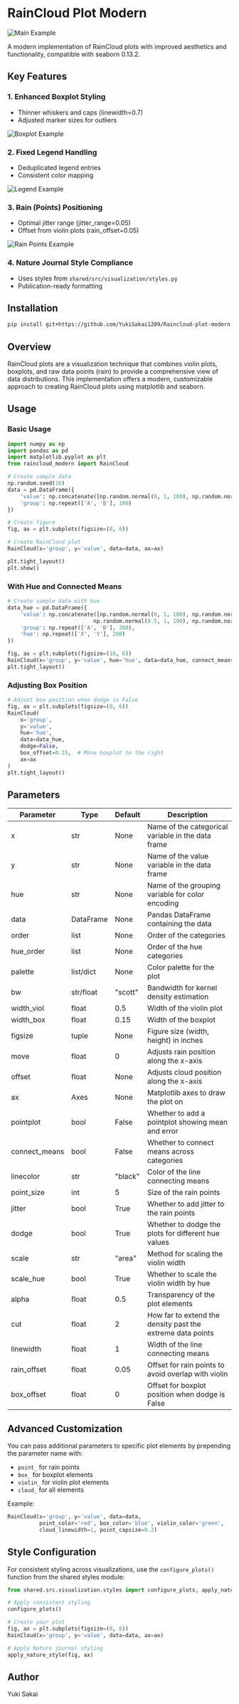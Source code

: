 # RainCloud Plot Modern

![Main Example](https://github.com/YukiSakai1209/Raincloud-plot-modern/raw/master/outputs/fixed/comprehensive_fixed.png)

A modern implementation of RainCloud plots with improved aesthetics and functionality, compatible with seaborn 0.13.2.

## Key Features

### 1. Enhanced Boxplot Styling

- Thinner whiskers and caps (linewidth=0.7)
- Adjusted marker sizes for outliers

![Boxplot Example](https://github.com/YukiSakai1209/Raincloud-plot-modern/raw/master/outputs/fixed/boxplot_position_fix.png)

### 2. Fixed Legend Handling

- Deduplicated legend entries
- Consistent color mapping

![Legend Example](https://github.com/YukiSakai1209/Raincloud-plot-modern/raw/master/outputs/fixed/legend_fix.png)

### 3. Rain (Points) Positioning

- Optimal jitter range (jitter_range=0.05)
- Offset from violin plots (rain_offset=0.05)

![Rain Points Example](https://github.com/YukiSakai1209/Raincloud-plot-modern/raw/master/outputs/fixed/rain_position_fix.png)

### 4. Nature Journal Style Compliance

- Uses styles from `shared/src/visualization/styles.py`
- Publication-ready formatting

## Installation

```bash
pip install git+https://github.com/YukiSakai1209/Raincloud-plot-modern.git
```

## Overview

RainCloud plots are a visualization technique that combines violin plots, boxplots, and raw data points (rain) to provide a comprehensive view of data distributions. This implementation offers a modern, customizable approach to creating RainCloud plots using matplotlib and seaborn.

## Usage

### Basic Usage

```python
import numpy as np
import pandas as pd
import matplotlib.pyplot as plt
from raincloud_modern import RainCloud

# Create sample data
np.random.seed(10)
data = pd.DataFrame({
    'value': np.concatenate([np.random.normal(0, 1, 100), np.random.normal(2, 1, 100)]),
    'group': np.repeat(['A', 'B'], 100)
})

# Create figure
fig, ax = plt.subplots(figsize=(8, 6))

# Create RainCloud plot
RainCloud(x='group', y='value', data=data, ax=ax)

plt.tight_layout()
plt.show()
```

### With Hue and Connected Means

```python
# Create sample data with hue
data_hue = pd.DataFrame({
    'value': np.concatenate([np.random.normal(0, 1, 100), np.random.normal(2, 1, 100), 
                           np.random.normal(0.5, 1, 100), np.random.normal(2.5, 1, 100)]),
    'group': np.repeat(['A', 'B'], 200),
    'hue': np.repeat(['X', 'Y'], 200)
})

fig, ax = plt.subplots(figsize=(10, 6))
RainCloud(x='group', y='value', hue='hue', data=data_hue, connect_means=True, ax=ax)
plt.tight_layout()
```

### Adjusting Box Position

```python
# Adjust box position when dodge is False
fig, ax = plt.subplots(figsize=(8, 6))
RainCloud(
    x='group', 
    y='value', 
    hue='hue', 
    data=data_hue, 
    dodge=False, 
    box_offset=0.15,  # Move boxplot to the right
    ax=ax
)
plt.tight_layout()
```

## Parameters

| Parameter     | Type      | Default | Description                                                |
| ------------- | --------- | ------- | ---------------------------------------------------------- |
| x             | str       | None    | Name of the categorical variable in the data frame         |
| y             | str       | None    | Name of the value variable in the data frame               |
| hue           | str       | None    | Name of the grouping variable for color encoding           |
| data          | DataFrame | None    | Pandas DataFrame containing the data                       |
| order         | list      | None    | Order of the categories                                    |
| hue_order     | list      | None    | Order of the hue categories                                |
| palette       | list/dict | None    | Color palette for the plot                                 |
| bw            | str/float | "scott" | Bandwidth for kernel density estimation                    |
| width_viol    | float     | 0.5     | Width of the violin plot                                   |
| width_box     | float     | 0.15    | Width of the boxplot                                       |
| figsize       | tuple     | None    | Figure size (width, height) in inches                      |
| move          | float     | 0       | Adjusts rain position along the x-axis                     |
| offset        | float     | None    | Adjusts cloud position along the x-axis                    |
| ax            | Axes      | None    | Matplotlib axes to draw the plot on                        |
| pointplot     | bool      | False   | Whether to add a pointplot showing mean and error          |
| connect_means | bool      | False   | Whether to connect means across categories                 |
| linecolor     | str       | "black" | Color of the line connecting means                         |
| point_size    | int       | 5       | Size of the rain points                                    |
| jitter        | bool      | True    | Whether to add jitter to the rain points                   |
| dodge         | bool      | True    | Whether to dodge the plots for different hue values        |
| scale         | str       | "area"  | Method for scaling the violin width                        |
| scale_hue     | bool      | True    | Whether to scale the violin width by hue                   |
| alpha         | float     | 0.5     | Transparency of the plot elements                          |
| cut           | float     | 2       | How far to extend the density past the extreme data points |
| linewidth     | float     | 1       | Width of the line connecting means                         |
| rain_offset   | float     | 0.05    | Offset for rain points to avoid overlap with violin        |
| box_offset    | float     | 0       | Offset for boxplot position when dodge is False            |

## Advanced Customization

You can pass additional parameters to specific plot elements by prepending the parameter name with:

- `point_` for rain points
- `box_` for boxplot elements
- `violin_` for violin plot elements
- `cloud_` for all elements

Example:

```python
RainCloud(x='group', y='value', data=data, 
          point_color='red', box_color='blue', violin_color='green',
          cloud_linewidth=1, point_capsize=0.2)
```

## Style Configuration

For consistent styling across visualizations, use the `configure_plots()` function from the shared styles module:

```python
from shared.src.visualization.styles import configure_plots, apply_nature_style

# Apply consistent styling
configure_plots()

# Create your plot
fig, ax = plt.subplots(figsize=(8, 6))
RainCloud(x='group', y='value', data=data, ax=ax)

# Apply Nature journal styling
apply_nature_style(fig, ax)
```

## Author

Yuki Sakai
